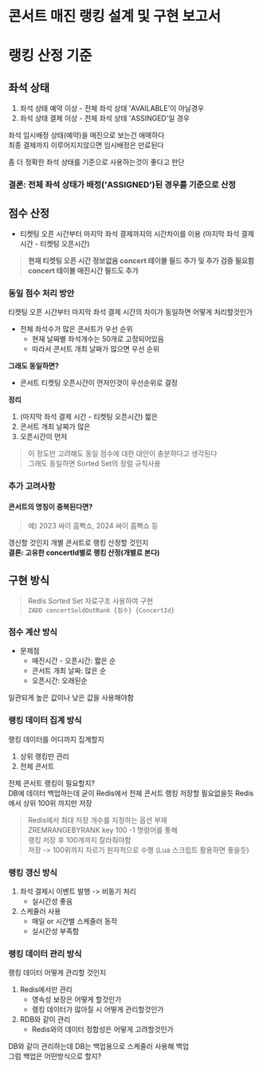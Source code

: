 # 콘서트 매진 랭킹 설계 및 구현 보고서

# 랭킹 산정 기준
## 좌석 상태
1. 좌석 상태 예약 이상 - 전체 좌석 상태 'AVAILABLE'이 아닐경우 
2. 좌석 상태 결제 이상 - 전체 좌석 상태 'ASSINGED'일 경우

좌석 임시배정 상태(예약)을 매진으로 보는건 애매하다  
최종 결제까지 이루어지지않으면 임시배정은 만료된다  

좀 더 정확한 좌석 상태를 기준으로 사용하는것이 좋다고 판단  

### 결론: **전체 좌석 상태가 배정('ASSIGNED')된 경우를 기준으로 산정**

## 점수 산정
- 티켓팅 오픈 시간부터 마지막 좌석 결제까지의 시간차이를 이용 (마지막 좌석 결제 시간 - 티켓팅 오픈시간)
> **현재 티켓팅 오픈 시간 정보없음 concert 테이블 필드 추가 및 추가 검증 필요함**
> **concert 테이블 매진시간 필드도 추가**

### 동일 점수 처리 방안
티켓팅 오픈 시간부터 마지막 좌석 결제 시간의 차이가 동일하면 어떻게 처리할것인가
- 전체 좌석수가 많은 콘서트가 우선 순위
   - 현재 날짜별 좌석개수는 50개로 고정되어있음
   - 따라서 콘서트 개최 날짜가 많으면 우선 순위

**그래도 동일하면?**
- 콘서트 티켓팅 오픈시간이 먼저인것이 우선순위로 결정

**정리**
1. (마지막 좌석 결제 시간 - 티켓팅 오픈시간) 짧은 
2. 콘서트 개최 날짜가 많은
3. 오픈시간이 먼저

> 이 정도만 고려해도 동일 점수에 대한 대안이 충분하다고 생각된다  
> 그래도 동일하면 Sorted Set의 정렬 규칙사용

### 추가 고려사항 
#### 콘서트의 명칭이 중복된다면?
> 예) 2023 싸이 흠뻑쇼, 2024 싸이 흠뻑쇼 등

갱신할 것인지 개별 콘서트로 랭킹 산정할 것인지  
**결론: 고유한 concertId별로 랭킹 산정(개별로 본다)**

## 구현 방식 
> Redis Sorted Set 자료구조 사용하여 구현  
> ```ZADD concertSoldOutRank {점수} {ConcertId} ```   

### 점수 계산 방식
- 문제점
  - 매진시간 - 오픈시간: 짧은 순
  - 콘서트 개최 날짜: 많은 순
  - 오픈시간: 오래된순

일관되게 높은 값이나 낮은 값을 사용해야함

### 랭킹 데이터 집계 방식
랭킹 데이터를 어디까지 집계할지
1. 상위 랭킹만 관리
2. 전체 콘서트

전체 콘서트 랭킹이 필요할지?  
DB에 데이터 백업하는데 굳이 Redis에서 전체 콘서트 랭킹 저장할 필요없을듯
Redis에서 상위 100위 까지만 저장

> Redis에서 최대 저장 개수를 지정하는 옵션 부재  
> ZREMRANGEBYRANK key 100 -1 명령어를 통해  
> 랭킹 저장 후 100개까지 잘라줘야함  
> 저장 -> 100위까지 자르기 원자적으로 수행 (Lua 스크립트 활용하면 좋을듯)

### 랭킹 갱신 방식
1. 좌석 결제시 이벤트 발행 ->  비동기 처리
   - 실시간성 좋음
2. 스케줄러 사용
   - 매일 or 시간별 스케줄러 동작
   - 실시간성 부족함

### 랭킹 데이터 관리 방식
랭킹 데이터 어떻게 관리할 것인지
1. Redis에서만 관리
   * 영속성 보장은 어떻게 할것인가
   * 랭킹 데이터가 많아질 시 어떻게 관리할것인가
2. RDB와 같이 관리
   * Redis와의 데이터 정합성은 어떻게 고려할것인가

DB와 같이 관리하는데 DB는 백업용으로 스케줄러 사용해 백업  
그럼 백업은 어떤방식으로 할지?
